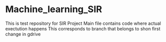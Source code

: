 # Machine_learning_SIR
This is test repository for SIR Project
Main file contains code where actual exectution happens
This corresponds to branch that belongs to shon
first change in gdrive
